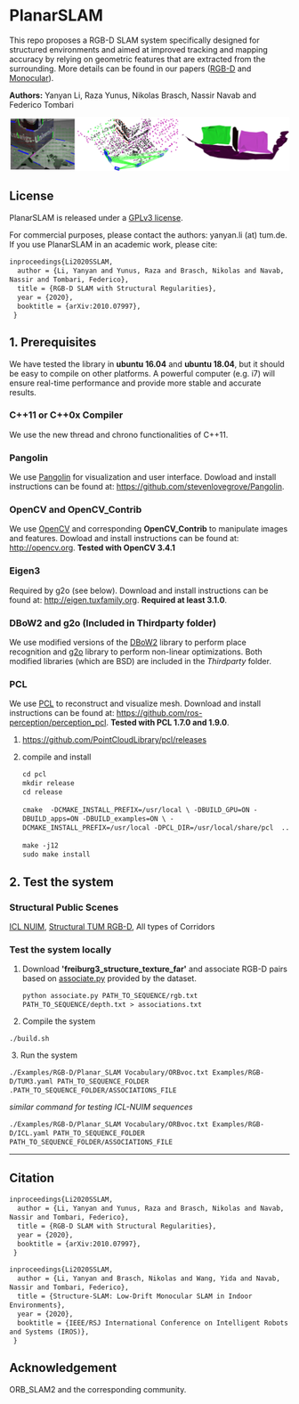 # PlanarSLAM
This repo proposes a RGB-D SLAM system specifically designed for structured environments and aimed at improved tracking and mapping accuracy by relying on geometric features that are extracted from the surrounding. More details can be found in our papers ([RGB-D](https://arxiv.org/abs/2010.07997) and [Monocular](https://arxiv.org/abs/2008.01963)).  

**Authors:** Yanyan Li, Raza Yunus, Nikolas Brasch, Nassir Navab and Federico Tombari

<img src="Examples/teaser.png"/>

## License

PlanarSLAM is released under a [GPLv3 license](https://github.com/raulmur/ORB_SLAM2/blob/master/License-gpl.txt). 

For commercial purposes, please contact the authors: yanyan.li (at) tum.de. If you use PlanarSLAM in an academic work, please cite:

```
inproceedings{Li2020SSLAM,
  author = {Li, Yanyan and Yunus, Raza and Brasch, Nikolas and Navab, Nassir and Tombari, Federico},
  title = {RGB-D SLAM with Structural Regularities},
  year = {2020},
  booktitle = {arXiv:2010.07997},
 }
```

## 1. Prerequisites

We have tested the library in **ubuntu 16.04** and **ubuntu 18.04**, but it should be easy to compile on other platforms. A powerful computer (e.g. i7) will ensure real-time performance and provide more stable and accurate results.

### C++11 or C++0x Compiler
We use the new thread and chrono functionalities of C++11.

### Pangolin
We use [Pangolin](https://github.com/stevenlovegrove/Pangolin) for visualization and user interface. Dowload and install instructions can be found at: https://github.com/stevenlovegrove/Pangolin.

### OpenCV and **OpenCV_Contrib**
We use [OpenCV](http://opencv.org) and corresponding **OpenCV_Contrib** to manipulate images and features. Dowload and install instructions can be found at: http://opencv.org. **Tested with OpenCV 3.4.1**

### Eigen3
Required by g2o (see below). Download and install instructions can be found at: http://eigen.tuxfamily.org. **Required at least 3.1.0**.

### DBoW2 and g2o (Included in Thirdparty folder)
We use modified versions of the [DBoW2](https://github.com/dorian3d/DBoW2) library to perform place recognition and [g2o](https://github.com/RainerKuemmerle/g2o) library to perform non-linear optimizations. Both modified libraries (which are BSD) are included in the *Thirdparty* folder.

### PCL

We use [PCL](http://www.pointclouds.org/) to reconstruct and visualize mesh. Download and install instructions can be found at: https://github.com/ros-perception/perception_pcl. **Tested with PCL 1.7.0 and 1.9.0**.

1. https://github.com/PointCloudLibrary/pcl/releases

2. compile and install

   ```
   cd pcl 
   mkdir release 
   cd release
   
   cmake  -DCMAKE_INSTALL_PREFIX=/usr/local \ -DBUILD_GPU=ON -DBUILD_apps=ON -DBUILD_examples=ON \ -DCMAKE_INSTALL_PREFIX=/usr/local -DPCL_DIR=/usr/local/share/pcl  .. 
   
   make -j12
   sudo make install
   ```



## 2. Test the system

### Structural Public Scenes

[ICL NUIM](http://www.doc.ic.ac.uk/~ahanda/VaFRIC/iclnuim.html), [Structural TUM RGB-D](https://vision.in.tum.de/data/datasets/rgbd-dataset/download), All types of Corridors

### Test the system locally

1. Download **'freiburg3_structure_texture_far'** and  associate RGB-D pairs based on [associate.py](http://vision.in.tum.de/data/datasets/rgbd-dataset/tools) provided by the dataset.

   ```
   python associate.py PATH_TO_SEQUENCE/rgb.txt PATH_TO_SEQUENCE/depth.txt > associations.txt
   ```

2. Compile the system

```
./build.sh
```

​	3.  Run the system

```
./Examples/RGB-D/Planar_SLAM Vocabulary/ORBvoc.txt Examples/RGB-D/TUM3.yaml PATH_TO_SEQUENCE_FOLDER .PATH_TO_SEQUENCE_FOLDER/ASSOCIATIONS_FILE
```

*similar command for testing ICL-NUIM sequences*

```
./Examples/RGB-D/Planar_SLAM Vocabulary/ORBvoc.txt Examples/RGB-D/ICL.yaml PATH_TO_SEQUENCE_FOLDER  PATH_TO_SEQUENCE_FOLDER/ASSOCIATIONS_FILE

```



----

## Citation
```
inproceedings{Li2020SSLAM,
  author = {Li, Yanyan and Yunus, Raza and Brasch, Nikolas and Navab, Nassir and Tombari, Federico},
  title = {RGB-D SLAM with Structural Regularities},
  year = {2020},
  booktitle = {arXiv:2010.07997},
 }
```
```
inproceedings{Li2020SSLAM,
  author = {Li, Yanyan and Brasch, Nikolas and Wang, Yida and Navab, Nassir and Tombari, Federico},
  title = {Structure-SLAM: Low-Drift Monocular SLAM in Indoor Environments},
  year = {2020},
  booktitle = {IEEE/RSJ International Conference on Intelligent Robots and Systems (IROS)},
 }
```

## Acknowledgement

ORB_SLAM2 and the corresponding community.

